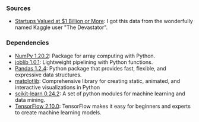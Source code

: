 ### Sources
- [Startups Valued at $1 Billion or More](https://www.kaggle.com/datasets/thedevastator/startups-valued-at-1-billion-or-more?select=unicorns.csv): I got this data from the wonderfully named Kaggle user "The Devastator".

### Dependencies
- [NumPy 1.20.2](https://pypi.org/project/numpy/): Package for array computing with Python.
- [joblib 1.0.1](https://pypi.org/project/joblib/): Lightweight pipelining with Python functions.
- [Pandas 1.2.4](https://pypi.org/project/pandas/): Python package that provides fast, flexible, and expressive data structures.
- [matplotlib](https://pypi.org/project/matplotlib/): Comprehensive library for creating static, animated, and interactive visualizations in Python
- [scikit-learn 0.24.2](https://pypi.org/project/scikit-learn/): A set of python modules for machine learning and data mining.
- [TensorFlow 2.10.0](https://www.tensorflow.org/learn): TensorFlow makes it easy for beginners and experts to create machine learning models.

